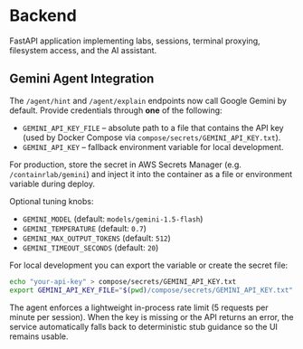 # Backend

FastAPI application implementing labs, sessions, terminal proxying, filesystem access, and the AI assistant.

## Gemini Agent Integration

The `/agent/hint` and `/agent/explain` endpoints now call Google Gemini by default. Provide credentials through **one** of the following:

- `GEMINI_API_KEY_FILE` – absolute path to a file that contains the API key (used by Docker Compose via `compose/secrets/GEMINI_API_KEY.txt`).
- `GEMINI_API_KEY` – fallback environment variable for local development.

For production, store the secret in AWS Secrets Manager (e.g. `/containrlab/gemini`) and inject it into the container as a file or environment variable during deploy.

Optional tuning knobs:

- `GEMINI_MODEL` (default: `models/gemini-1.5-flash`)
- `GEMINI_TEMPERATURE` (default: `0.7`)
- `GEMINI_MAX_OUTPUT_TOKENS` (default: `512`)
- `GEMINI_TIMEOUT_SECONDS` (default: `20`)

For local development you can export the variable or create the secret file:

```bash
echo "your-api-key" > compose/secrets/GEMINI_API_KEY.txt
export GEMINI_API_KEY_FILE="$(pwd)/compose/secrets/GEMINI_API_KEY.txt"
```

The agent enforces a lightweight in-process rate limit (5 requests per minute per session). When the key is missing or the API returns an error, the service automatically falls back to deterministic stub guidance so the UI remains usable.
